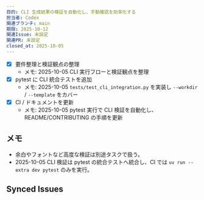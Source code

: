 ```yaml
---
目的: CLI 生成結果の検証を自動化し、手動確認を効率化する
担当者: Codex
関連ブランチ: main
期限: 2025-10-12
関連Issue: 未設定
関連PR: 未設定
closed_at: 2025-10-05
---
```


- [x] 要件整理と検証観点の整理
  - メモ: 2025-10-05 CLI 実行フローと検証観点を整理
- [x] pytest に CLI 統合テストを追加
  - メモ: 2025-10-05 `tests/test_cli_integration.py` を実装し `--workdir` / `--template` をカバー
- [x] CI / ドキュメントを更新
  - メモ: 2025-10-05 pytest 実行で CLI 検証を自動化し、README/CONTRIBUTING の手順を更新

## メモ
- 余白やフォントなど高度な検証は別途タスクで扱う。
- 2025-10-05 CLI 検証は pytest の統合テストへ統合し、CI では `uv run --extra dev pytest` のみを実行。

<!-- BEGIN: issues-sync -->
## Synced Issues
<!-- END: issues-sync -->

